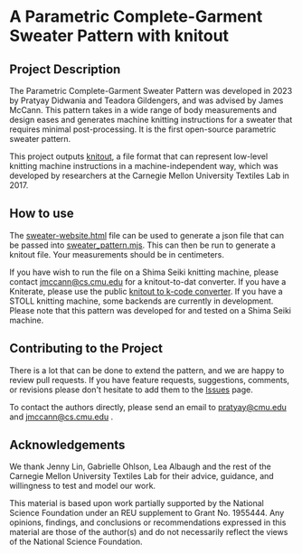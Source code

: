 # A Parametric Complete-Garment Sweater Pattern with knitout

## Project Description

The Parametric Complete-Garment Sweater Pattern was developed in 2023 by Pratyay Didwania and Teadora Gildengers, and was advised by James McCann. This pattern takes in a wide range of body measurements and design eases and generates machine knitting instructions for a sweater that requires minimal post-processing.  It is the first open-source parametric sweater pattern.

This project outputs [knitout](https://textiles-lab.github.io/knitout/knitout.html), a file format that can represent low-level knitting machine instructions in a machine-independent way, which was developed by researchers at the Carnegie Mellon University Textiles Lab in 2017. 

## How to use

The [sweater-website.html](https://github.com/textiles-lab/parametric-sweater/blob/main/frontend/sweater-website.html) file can be used to generate a json file that can be passed into [sweater_pattern.mjs](https://github.com/textiles-lab/parametric-sweater/blob/main/backend/sweater_pattern.mjs). This can then be run to generate a knitout file. Your measurements should be in centimeters. 

If you have wish to run the file on a Shima Seiki knitting machine, please contact jmccann@cs.cmu.edu for a knitout-to-dat converter. If you have a Kniterate, please use the public [knitout to k-code converter](https://github.com/textiles-lab/knitout-backend-kniterate). If you have a STOLL knitting machine, some backends are currently in development. Please note that this pattern was developed for and tested on a Shima Seiki machine.

## Contributing to the Project

There is a lot that can be done to extend the pattern, and we are happy to review pull requests. 
If you have feature requests, suggestions, comments, or revisions please don't hesitate to add them to the [Issues](https://github.com/textiles-lab/parametric-sweater/issues) page.

To contact the authors directly, please send an email to pratyay@cmu.edu and jmccann@cs.cmu.edu .

## Acknowledgements

We thank Jenny Lin, Gabrielle Ohlson, Lea Albaugh and the rest of the Carnegie Mellon University Textiles Lab for their advice, guidance, and willingness to test and model our work.

This material is based upon work partially supported by the National Science Foundation under an REU supplement to Grant No. 1955444. Any opinions, findings, and conclusions or recommendations expressed in this material are those of the author(s) and do not necessarily reflect the views of the National Science Foundation.
